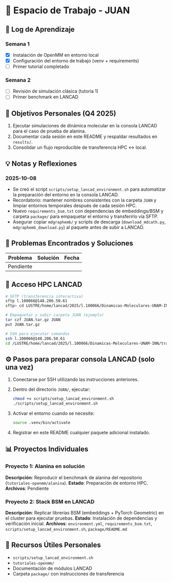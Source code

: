 # 👤 Espacio de Trabajo - JUAN

## 📝 Log de Aprendizaje

### Semana 1
- [x] Instalación de OpenMM en entorno local
- [x] Configuración del entorno de trabajo (venv + requirements)
- [ ] Primer tutorial completado

### Semana 2
- [ ] Revisión de simulación clásica (tutoría 1)
- [ ] Primer benchmark en LANCAD

## 🎯 Objetivos Personales (Q4 2025)

1. Ejecutar simulaciones de dinámica molecular en la consola LANCAD para el caso de prueba de alanina.
2. Documentar cada sesión en este README y respaldar resultados en `results/`.
3. Consolidar un flujo reproducible de transferencia HPC ↔️ local.

## 💡 Notas y Reflexiones

### 2025-10-08
- Se creó el script `scripts/setup_lancad_environment.sh` para automatizar la preparación del entorno en la consola LANCAD.
- Recordatorio: mantener nombres consistentes con la carpeta `JUAN` y limpiar entornos temporales después de cada sesión HPC.
- Nuevo `requirements_bsm.txt` con dependencias de embeddings/BSM y carpeta `package/` para empaquetar el entorno y transferirlo vía SFTP.
- Asegurar copiar `mdgraphemb/` y scripts de descarga (`download_mdcath.py`, `mdgraphemb_download.py`) al paquete antes de subir a LANCAD.

## 🐛 Problemas Encontrados y Soluciones

| Problema | Solución | Fecha |
|----------|----------|-------|
| Pendiente | | |

## 🔐 Acceso HPC LANCAD

```bash
# SFTP (transferencia interactiva)
sftp l.100066@148.206.50.61
sftp> cd LUSTRE/home/lancad/2025/l.100066/Dinamicas-Moleculares-UNAM-INN/trabajo-individual/JUAN

# Empaquetar y subir carpeta JUAN (ejemplo)
tar czf JUAN.tar.gz JUAN
put JUAN.tar.gz

# SSH para ejecutar comandos
ssh l.100066@148.206.50.61
cd /LUSTRE/home/lancad/2025/l.100066/Dinamicas-Moleculares-UNAM-INN/trabajo-individual/JUAN
```

## ⚙️ Pasos para preparar consola LANCAD (solo una vez)

1. Conectarse por SSH utilizando las instrucciones anteriores.
2. Dentro del directorio `JUAN/`, ejecutar:

	```bash
	chmod +x scripts/setup_lancad_environment.sh
	./scripts/setup_lancad_environment.sh
	```

3. Activar el entorno cuando se necesite:

	```bash
	source .venv/bin/activate
	```

4. Registrar en este README cualquier paquete adicional instalado.

## 📊 Proyectos Individuales

### Proyecto 1: Alanina en solución
**Descripción**: Reproducir el benchmark de alanina del repositorio (`tutoriales-openmm/alanina`).
**Estado**: Preparación de entorno HPC.
**Archivos**: Pendiente

### Proyecto 2: Stack BSM en LANCAD
**Descripción**: Replicar librerías BSM (embeddings + PyTorch Geometric) en el cluster para ejecutar pruebas.
**Estado**: Instalación de dependencias y verificación inicial.
**Archivos**: `environment.yml`, `requirements_bsm.txt`, `scripts/setup_lancad_environment.sh`, `package/README.md`

## 🔗 Recursos Útiles Personales

- `scripts/setup_lancad_environment.sh`
- `tutoriales-openmm/`
- Documentación de módulos LANCAD
- Carpeta `package/` con instrucciones de transferencia
